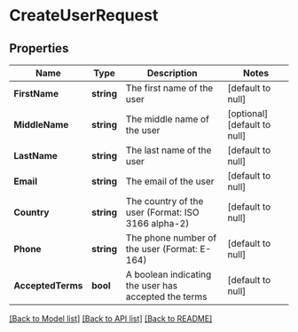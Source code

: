 # CreateUserRequest

## Properties
Name | Type | Description | Notes
------------ | ------------- | ------------- | -------------
**FirstName** | **string** | The first name of the user | [default to null]
**MiddleName** | **string** | The middle name of the user | [optional] [default to null]
**LastName** | **string** | The last name of the user | [default to null]
**Email** | **string** | The email of the user | [default to null]
**Country** | **string** | The country of the user (Format: ISO 3166 alpha-2) | [default to null]
**Phone** | **string** | The phone number of the user (Format: E-164) | [default to null]
**AcceptedTerms** | **bool** | A boolean indicating the user has accepted the terms | [default to null]

[[Back to Model list]](../README.md#documentation-for-models) [[Back to API list]](../README.md#documentation-for-api-endpoints) [[Back to README]](../README.md)

